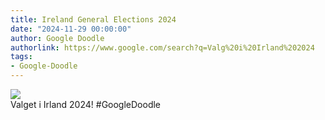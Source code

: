 ```yaml
---
title: Ireland General Elections 2024
date: "2024-11-29 00:00:00"
author: Google Doodle
authorlink: https://www.google.com/search?q=Valg%20i%20Irland%202024
tags:
- Google-Doodle
---
```

<img src="https://www.google.com/logos/doodles/2024/ireland-general-elections-2024-6753651837110642-l.png" referrerpolicy="no-referrer"><br>Valget i Irland 2024! #GoogleDoodle